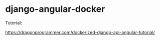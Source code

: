 # django-angular-docker
Tutorial:

https://dragonprogrammer.com/dockerized-django-api-angular-tutorial/
